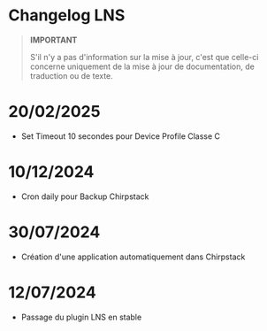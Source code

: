 # Changelog LNS

>**IMPORTANT**
>
>S'il n'y a pas d'information sur la mise à jour, c'est que celle-ci concerne uniquement de la mise à jour de documentation, de traduction ou de texte.

# 20/02/2025

- Set Timeout 10 secondes pour Device Profile Classe C

# 10/12/2024

- Cron daily pour Backup Chirpstack

# 30/07/2024

- Création d'une application automatiquement dans Chirpstack

# 12/07/2024

- Passage du plugin LNS en stable